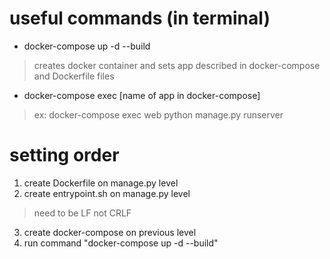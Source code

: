 # useful commands (in terminal)
- docker-compose up -d --build
> creates docker container and sets app described in docker-compose and Dockerfile files

- docker-compose exec [name of app in docker-compose]
> ex: docker-compose exec web python manage.py runserver

# setting order
1) create Dockerfile on manage.py level
2) create entrypoint.sh on manage.py level
> need to be LF not CRLF
3) create docker-compose on previous level
4) run command "docker-compose up -d --build"